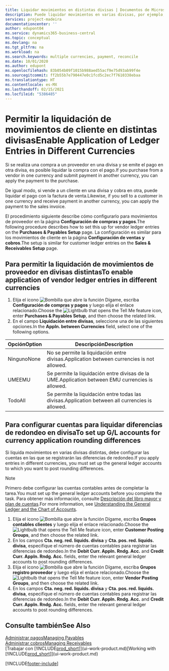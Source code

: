 ```yaml
---
title: Liquidar movimientos en distintas divisas | Documentos de Microsoft
description: Puede liquidar movimientos en varias divisas, por ejemplo, si vende a un cliente en una divisa y cobra en otra.
services: project-madeira
documentationcenter: ''
author: edupont04
ms.service: dynamics365-business-central
ms.topic: conceptual
ms.devlang: na
ms.tgt_pltfrm: na
ms.workload: na
ms.search.keywords: multiple currencies, payment, reconcile
ms.date: 10/01/2020
ms.author: edupont
ms.openlocfilehash: 83b054b09f1015b988aed55acf9e75d93ab99f4e
ms.sourcegitcommit: ff2b55b7e790447e0c1fcd5c2ec7f7610338ebaa
ms.translationtype: HT
ms.contentlocale: es-MX
ms.lasthandoff: 02/15/2021
ms.locfileid: "5386485"
---
```

# <a name="enable-application-of-ledger-entries-in-different-currencies"></a><span data-ttu-id="d647f-103">Permitir la liquidación de movimientos de cliente en distintas divisas</span><span class="sxs-lookup"><span data-stu-id="d647f-103">Enable Application of Ledger Entries in Different Currencies</span></span>
<span data-ttu-id="d647f-104">Si se realiza una compra a un proveedor en una divisa y se emite el pago en otra divisa, es posible liquidar la compra con el pago.</span><span class="sxs-lookup"><span data-stu-id="d647f-104">If you purchase from a vendor in one currency and submit payment in another currency, you can apply the payment to the purchase.</span></span>

<span data-ttu-id="d647f-105">De igual modo, si vende a un cliente en una divisa y cobra en otra, puede liquidar el pago con la factura de venta.</span><span class="sxs-lookup"><span data-stu-id="d647f-105">Likewise, if you sell to a customer in one currency and receive payment in another currency, you can apply the payment to the sales invoice.</span></span>

<span data-ttu-id="d647f-106">El procedimiento siguiente describe cómo configurarlo para movimientos de proveedor en la página **Configuración de compras y pagos**.</span><span class="sxs-lookup"><span data-stu-id="d647f-106">The following procedure describes how to set this up for vendor ledger entries on the **Purchases & Payables Setup** page.</span></span> <span data-ttu-id="d647f-107">La configuración es similar para los movimientos de cliente en la página **Configuración de ventas y cobros**.</span><span class="sxs-lookup"><span data-stu-id="d647f-107">The setup is similar for customer ledger entries on the **Sales & Receivables Setup** page.</span></span>

## <a name="to-enable-application-of-vendor-ledger-entries-in-different-currencies"></a><span data-ttu-id="d647f-108">Para permitir la liquidación de movimientos de proveedor en divisas distintas</span><span class="sxs-lookup"><span data-stu-id="d647f-108">To enable application of vendor ledger entries in different currencies</span></span>
1. <span data-ttu-id="d647f-109">Elija el icono ![Bombilla que abre la función Dígame](media/ui-search/search_small.png "Dígame qué desea hacer"), escriba **Configuración de compras y pagos** y luego elija el enlace relacionado.</span><span class="sxs-lookup"><span data-stu-id="d647f-109">Choose the ![Lightbulb that opens the Tell Me feature](media/ui-search/search_small.png "Tell me what you want to do") icon, enter **Purchases & Payables Setup**, and then choose the related link.</span></span>
2. <span data-ttu-id="d647f-110">En el campo **Liquidación entre divisas**, seleccione una de las siguientes opciones.</span><span class="sxs-lookup"><span data-stu-id="d647f-110">In the **Appln. between Currencies** field, select one of the following options.</span></span>

| <span data-ttu-id="d647f-111">Opción</span><span class="sxs-lookup"><span data-stu-id="d647f-111">Option</span></span> | <span data-ttu-id="d647f-112">Descripción</span><span class="sxs-lookup"><span data-stu-id="d647f-112">Description</span></span> |
| --- | --- |
| <span data-ttu-id="d647f-113">Ninguno</span><span class="sxs-lookup"><span data-stu-id="d647f-113">None</span></span> |<span data-ttu-id="d647f-114">No se permite la liquidación entre divisas.</span><span class="sxs-lookup"><span data-stu-id="d647f-114">Application between currencies is not allowed.</span></span> |
| <span data-ttu-id="d647f-115">UME</span><span class="sxs-lookup"><span data-stu-id="d647f-115">EMU</span></span> |<span data-ttu-id="d647f-116">Se permite la liquidación entre divisas de la UME.</span><span class="sxs-lookup"><span data-stu-id="d647f-116">Application between EMU currencies is allowed.</span></span> |
| <span data-ttu-id="d647f-117">Todo</span><span class="sxs-lookup"><span data-stu-id="d647f-117">All</span></span> |<span data-ttu-id="d647f-118">Se permite la liquidación entre todas las divisas.</span><span class="sxs-lookup"><span data-stu-id="d647f-118">Application between all currencies is allowed.</span></span> |

## <a name="to-set-up-gl-accounts-for-currency-application-rounding-differences"></a><span data-ttu-id="d647f-119">Para configurar cuentas para liquidar diferencias de redondeo en divisa</span><span class="sxs-lookup"><span data-stu-id="d647f-119">To set up G/L accounts for currency application rounding differences</span></span>  
<span data-ttu-id="d647f-120">Si liquida movimientos en varias divisas distintas, debe configurar las cuentas en las que se registrarán las diferencias de redondeo.</span><span class="sxs-lookup"><span data-stu-id="d647f-120">If you apply entries in different currencies, you must set up the general ledger accounts to which you want to post rounding differences.</span></span>  

> [!NOTE]  
>  <span data-ttu-id="d647f-121">Primero debe configurar las cuentas contables antes de completar la tarea.</span><span class="sxs-lookup"><span data-stu-id="d647f-121">You must set up the general ledger accounts before you complete the task.</span></span> <span data-ttu-id="d647f-122">Para obtener más información, consulte [Descripción del libro mayor y plan de cuentas](finance-general-ledger.md).</span><span class="sxs-lookup"><span data-stu-id="d647f-122">For more information, see [Understanding the General Ledger and the Chart of Accounts](finance-general-ledger.md).</span></span>

1. <span data-ttu-id="d647f-123">Elija el icono ![Bombilla que abre la función Dígame](media/ui-search/search_small.png "Dígame qué desea hacer"), escriba **Grupos contables clientes** y luego elija el enlace relacionado.</span><span class="sxs-lookup"><span data-stu-id="d647f-123">Choose the ![Lightbulb that opens the Tell Me feature](media/ui-search/search_small.png "Tell me what you want to do") icon, enter **Customer Posting Groups**, and then choose the related link.</span></span>  
2. <span data-ttu-id="d647f-124">En los campos **Cta. neg. red. liquids. divisa** y **Cta. pos. red. liquids. divisa**, especifique el número de cuentas contables para registrar las diferencias de redondeo.</span><span class="sxs-lookup"><span data-stu-id="d647f-124">In the **Debit Curr. Appln. Rndg. Acc.** and **Credit Curr. Appln. Rndg. Acc.** fields, enter the relevant general ledger accounts to post rounding differences.</span></span>  
3. <span data-ttu-id="d647f-125">Elija el icono ![Bombilla que abre la función Dígame](media/ui-search/search_small.png "Dígame qué desea hacer"), escriba **Grupos registro proveedor** y luego elija el enlace relacionado.</span><span class="sxs-lookup"><span data-stu-id="d647f-125">Choose the ![Lightbulb that opens the Tell Me feature](media/ui-search/search_small.png "Tell me what you want to do") icon, enter **Vendor Posting Groups**, and then choose the related link.</span></span>  
4. <span data-ttu-id="d647f-126">En los campos **Cta. neg. red. liquids. divisa** y **Cta. pos. red. liquids. divisa**, especifique el número de cuentas contables para registrar las diferencias de redondeo.</span><span class="sxs-lookup"><span data-stu-id="d647f-126">In the **Debit Curr. Appln. Rndg. Acc.** and **Credit Curr. Appln. Rndg. Acc.** fields, enter the relevant general ledger accounts to post rounding differences.</span></span>  

## <a name="see-also"></a><span data-ttu-id="d647f-127">Consulte también</span><span class="sxs-lookup"><span data-stu-id="d647f-127">See Also</span></span>
[<span data-ttu-id="d647f-128">Administrar pagos</span><span class="sxs-lookup"><span data-stu-id="d647f-128">Managing Payables</span></span>](payables-manage-payables.md)  
[<span data-ttu-id="d647f-129">Administrar cobros</span><span class="sxs-lookup"><span data-stu-id="d647f-129">Managing Receivables</span></span>](receivables-manage-receivables.md)  
<span data-ttu-id="d647f-130">[Trabajar con [!INCLUDE[prod_short](includes/prod_short.md)]](ui-work-product.md)</span><span class="sxs-lookup"><span data-stu-id="d647f-130">[Working with [!INCLUDE[prod_short](includes/prod_short.md)]](ui-work-product.md)</span></span>


[!INCLUDE[footer-include](includes/footer-banner.md)]